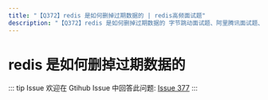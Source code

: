 ```yaml
---
title: "【Q372】redis 是如何删掉过期数据的 | redis高频面试题"
description: "【Q372】redis 是如何删掉过期数据的 字节跳动面试题、阿里腾讯面试题、美团小米面试题。"
---
```


# redis 是如何删掉过期数据的

::: tip Issue
欢迎在 Gtihub Issue 中回答此问题: [Issue 377](https://github.com/shfshanyue/Daily-Question/issues/377)
:::
